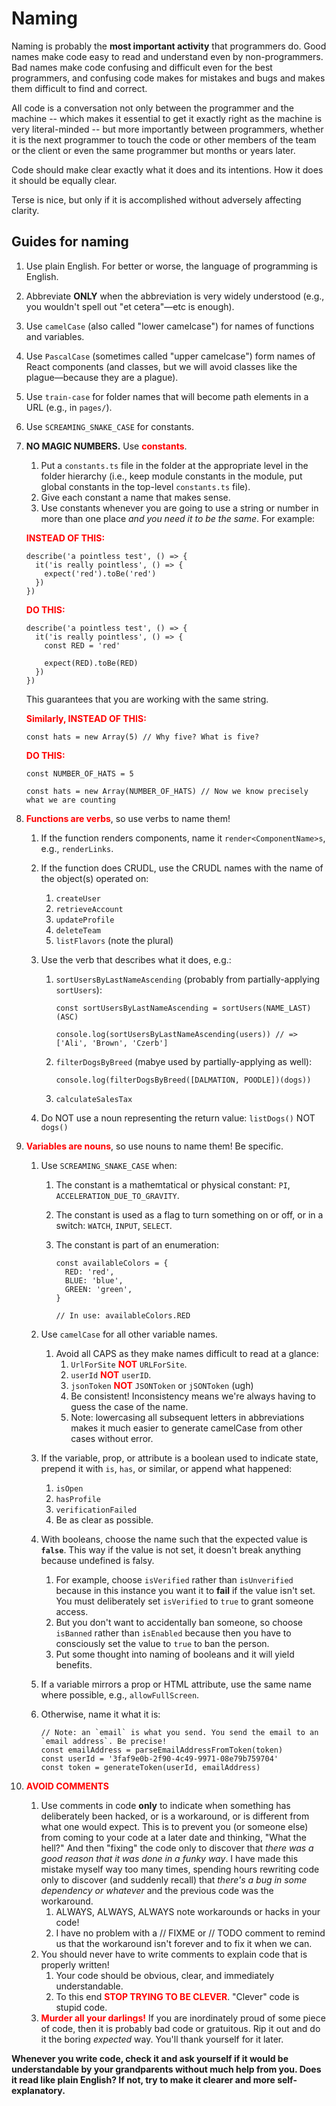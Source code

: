 <!-- markdownlint-disable MD033 -->

# Naming

Naming is probably the **most important activity** that programmers do. Good names make code easy to read and understand
even by non-programmers. Bad names make code confusing and difficult even for the best programmers, and confusing code
makes for mistakes and bugs and makes them difficult to find and correct.

All code is a conversation not only between the programmer and the machine -- which makes it essential to get it exactly
right as the machine is very literal-minded -- but more importantly between programmers, whether it is the next
programmer to touch the code or other members of the team or the client or even the same programmer but months or years
later.

Code should make clear exactly what it does and its intentions. How it does it should be equally clear.

Terse is nice, but only if it is accomplished without adversely affecting clarity.

## Guides for naming

1. Use plain English. For better or worse, the language of programming is English.
2. Abbreviate **ONLY** when the abbreviation is very widely understood (e.g., you wouldn't spell out "et
   cetera"&mdash;etc is enough).
3. Use `camelCase` (also called "lower camelcase") for names of functions and variables.
4. Use `PascalCase` (sometimes called "upper camelcase") form names of React components (and classes, but we will avoid
   classes like the plague&mdash;because they are a plague).
5. Use `train-case` for folder names that will become path elements in a URL (e.g., in `pages/`).
6. Use `SCREAMING_SNAKE_CASE` for constants.
7. **NO MAGIC NUMBERS.** Use <b style="color: red">constants</b>.

   1. Put a `constants.ts` file in the folder at the appropriate level in the folder hierarchy (i.e., keep module
      constants in the module, put global constants in the top-level `constants.ts` file).
   2. Give each constant a name that makes sense.
   3. Use constants whenever you are going to use a string or number in more than one place _and you need it to be the
      same_. For example:

   <b style="color: red">INSTEAD OF THIS:</b>

   ```tsx
   describe('a pointless test', () => {
     it('is really pointless', () => {
       expect('red').toBe('red')
     })
   })
   ```

   <b style="color: red">DO THIS:</b>

   ```tsx
   describe('a pointless test', () => {
     it('is really pointless', () => {
       const RED = 'red'

       expect(RED).toBe(RED)
     })
   })
   ```

   This guarantees that you are working with the same string.

   <b style="color: red">Similarly, INSTEAD OF THIS:</b>

   ```tsx
   const hats = new Array(5) // Why five? What is five?
   ```

   <b style="color: red">DO THIS:</b>

   ```tsx
   const NUMBER_OF_HATS = 5

   const hats = new Array(NUMBER_OF_HATS) // Now we know precisely what we are counting
   ```

8. <b style="color: red">Functions are verbs</b>, so use verbs to name them!

   1. If the function renders components, name it `render<ComponentName>s`, e.g., `renderLinks`.
   2. If the function does CRUDL, use the CRUDL names with the name of the object(s) operated on:
      1. `createUser`
      2. `retrieveAccount`
      3. `updateProfile`
      4. `deleteTeam`
      5. `listFlavors` (note the plural)
   3. Use the verb that describes what it does, e.g.:

      1. `sortUsersByLastNameAscending` (probably from partially-applying `sortUsers`):

         ```tsx
         const sortUsersByLastNameAscending = sortUsers(NAME_LAST)(ASC)

         console.log(sortUsersByLastNameAscending(users)) // => ['Ali', 'Brown', 'Czerb']
         ```

      2. `filterDogsByBreed` (mabye used by partially-applying as well):

         ```tsx
         console.log(filterDogsByBreed([DALMATION, POODLE])(dogs))
         ```

      3. `calculateSalesTax`

   4. Do NOT use a noun representing the return value: `listDogs()` NOT `dogs()`

9. <b style="color: red">Variables are nouns</b>, so use nouns to name them! Be specific.

   1. Use `SCREAMING_SNAKE_CASE` when:

      1. The constant is a mathemtatical or physical constant: `PI`, `ACCELERATION_DUE_TO_GRAVITY`.
      2. The constant is used as a flag to turn something on or off, or in a switch: `WATCH`, `INPUT`, `SELECT`.
      3. The constant is part of an enumeration:

         ```tsx
         const availableColors = {
           RED: 'red',
           BLUE: 'blue',
           GREEN: 'green',
         }

         // In use: availableColors.RED
         ```

   2. Use `camelCase` for all other variable names.
      1. Avoid all CAPS as they make names difficult to read at a glance:
         1. `UrlForSite` <b style="color: red">NOT</b> `URLForSite`.
         2. `userId` <b style="color: red">NOT</b> `userID`.
         3. `jsonToken` <b style="color: red">NOT</b> `JSONToken` or `jSONToken` (ugh)
         4. Be consistent! Inconsistency means we're always having to guess the case of the name.
         5. Note: lowercasing all subsequent letters in abbreviations makes it much easier to generate camelCase from
            other cases without error.
   3. If the variable, prop, or attribute is a boolean used to indicate state, prepend it with `is`, `has`, or similar,
      or append what happened:
      1. `isOpen`
      2. `hasProfile`
      3. `verificationFailed`
      4. Be as clear as possible.
   4. With booleans, choose the name such that the expected value is **`false`**. This way if the value is not set, it
      doesn't break anything because undefined is falsy.
      1. For example, choose `isVerified` rather than `isUnverified` because in this instance you want it to **fail** if
         the value isn't set. You must deliberately set `isVerified` to `true` to grant someone access.
      2. But you don't want to accidentally ban someone, so choose `isBanned` rather than `isEnabled` because then you
         have to consciously set the value to `true` to ban the person.
      3. Put some thought into naming of booleans and it will yield benefits.
   5. If a variable mirrors a prop or HTML attribute, use the same name where possible, e.g., `allowFullScreen`.
   6. Otherwise, name it what it is:

      ```tsx
      // Note: an `email` is what you send. You send the email to an `email address`. Be precise!
      const emailAddress = parseEmailAddressFromToken(token)
      const userId = '3faf9e0b-2f90-4c49-9971-08e79b759704'
      const token = generateToken(userId, emailAddress)
      ```

10. <b style="color: red">AVOID COMMENTS</b>
    1. Use comments in code **only** to indicate when something has deliberately been hacked, or is a workaround, or is
       different from what one would expect. This is to prevent you (or someone else) from coming to your code at a
       later date and thinking, "What the hell?" And then "fixing" the code only to discover that _there was a good
       reason that it was done in a funky way_. I have made this mistake myself way too many times, spending hours
       rewriting code only to discover (and suddenly recall) that _there's a bug in some dependency or whatever_ and the
       previous code was the workaround.
       1. ALWAYS, ALWAYS, ALWAYS note workarounds or hacks in your code!
       2. I have no problem with a // FIXME or // TODO comment to remind us that the workaround isn't forever and to fix
          it when we can.
    2. You should never have to write comments to explain code that is properly written!
       1. Your code should be obvious, clear, and immediately understandable.
       2. To this end <b style="color: red">STOP TRYING TO BE CLEVER</b>. "Clever" code is stupid code.
    3. <b style="color: red">Murder all your darlings!</b> If you are inordinately proud of some piece of code, then it
       is probably bad code or gratuitous. Rip it out and do it the boring _expected_ way. You'll thank yourself for it
       later.

**Whenever you write code, check it and ask yourself if it would be understandable by your grandparents without much
help from you. Does it read like plain English? If not, try to make it clearer and more self-explanatory.**

  <!-- markdownlint-enable MD033 -->
